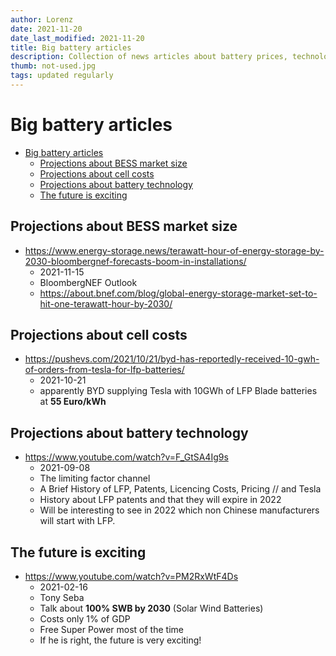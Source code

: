 ```yaml
---
author: Lorenz
date: 2021-11-20
date_last_modified: 2021-11-20
title: Big battery articles
description: Collection of news articles about battery prices, technology and future market size.
thumb: not-used.jpg
tags: updated regularly
---
```



# Big battery articles

- [Big battery articles](#big-battery-articles)
  - [Projections about BESS market size](#projections-about-bess-market-size)
  - [Projections about cell costs](#projections-about-cell-costs)
  - [Projections about battery technology](#projections-about-battery-technology)
  - [The future is exciting](#the-future-is-exciting)

## Projections about BESS market size

- https://www.energy-storage.news/terawatt-hour-of-energy-storage-by-2030-bloombergnef-forecasts-boom-in-installations/
  - 2021-11-15
  - BloombergNEF Outlook
  - https://about.bnef.com/blog/global-energy-storage-market-set-to-hit-one-terawatt-hour-by-2030/ 


## Projections about cell costs

- https://pushevs.com/2021/10/21/byd-has-reportedly-received-10-gwh-of-orders-from-tesla-for-lfp-batteries/
  - 2021-10-21
  - apparently BYD supplying Tesla with 10GWh of LFP Blade batteries at **55 Euro/kWh**


## Projections about battery technology

- https://www.youtube.com/watch?v=F_GtSA4Ig9s
  - 2021-09-08
  - The limiting factor channel
  - A Brief History of LFP, Patents, Licencing Costs, Pricing // and Tesla
  - History about LFP patents and that they will expire in 2022
  - Will be interesting to see in 2022 which non Chinese manufacturers will start with LFP. 


## The future is exciting

- https://www.youtube.com/watch?v=PM2RxWtF4Ds
  - 2021-02-16
  - Tony Seba
  - Talk about **100% SWB by 2030** (Solar Wind Batteries)
  - Costs only 1% of GDP
  - Free Super Power most of the time
  - If he is right, the future is very exciting!





